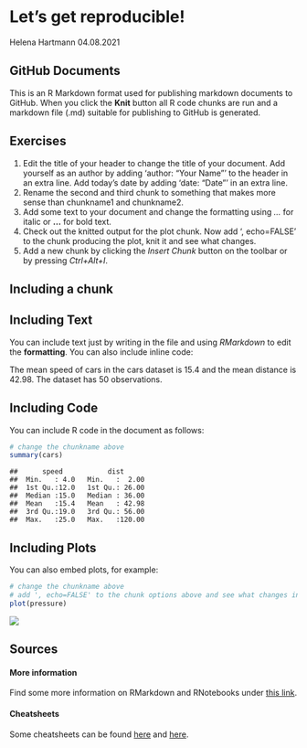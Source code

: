 Let’s get reproducible!
================
Helena Hartmann
04.08.2021

## GitHub Documents

This is an R Markdown format used for publishing markdown documents to
GitHub. When you click the **Knit** button all R code chunks are run and
a markdown file (.md) suitable for publishing to GitHub is generated.

## Exercises

1.  Edit the title of your header to change the title of your document.
    Add yourself as an author by adding ‘author: “Your Name”’ to the
    header in an extra line. Add today’s date by adding ‘date: “Date”’
    in an extra line.
2.  Rename the second and third chunk to something that makes more sense
    than chunkname1 and chunkname2.
3.  Add some text to your document and change the formatting using *…*
    for italic or **…** for bold text.
4.  Check out the knitted output for the plot chunk. Now add ‘,
    echo=FALSE’ to the chunk producing the plot, knit it and see what
    changes.
5.  Add a new chunk by clicking the *Insert Chunk* button on the toolbar
    or by pressing *Ctrl+Alt+I*.

## Including a chunk

## Including Text

You can include text just by writing in the file and using *RMarkdown*
to edit the **formatting**. You can also include inline code:

The mean speed of cars in the cars dataset is 15.4 and the mean distance
is 42.98. The dataset has 50 observations.

## Including Code

You can include R code in the document as follows:

``` r
# change the chunkname above
summary(cars)
```

    ##      speed           dist       
    ##  Min.   : 4.0   Min.   :  2.00  
    ##  1st Qu.:12.0   1st Qu.: 26.00  
    ##  Median :15.0   Median : 36.00  
    ##  Mean   :15.4   Mean   : 42.98  
    ##  3rd Qu.:19.0   3rd Qu.: 56.00  
    ##  Max.   :25.0   Max.   :120.00

## Including Plots

You can also embed plots, for example:

``` r
# change the chunkname above
# add ', echo=FALSE' to the chunk options above and see what changes in your output when you knit
plot(pressure)
```

![](SBL_repro_markdown_files/figure-gfm/chunkname2-1.png)<!-- -->

## Sources

#### More information

Find some more information on RMarkdown and RNotebooks under [this
link](https://argoshare.is.ed.ac.uk/healthyr_book/chap12-h1.html).

#### Cheatsheets

Some cheatsheets can be found
[here](https://raw.githubusercontent.com/rstudio/cheatsheets/master/rmarkdown-2.0.pdf)
and
[here](www.rstudio.com/wp-content/uploads/2015/02/rmarkdown-cheatsheet.pdf).
